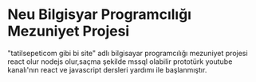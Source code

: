 # Neu Bilgisyar Programcılığı Mezuniyet Projesi

"tatilsepeticom gibi bi site" adlı bilgisayar programcılığı mezuniyet projesi react olur nodejs olur,saçma şekilde mssql olabilir prototürk youtube kanalı'nın react ve javascript dersleri yardımı ile başlanmıştır.
